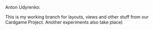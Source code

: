 Anton Udyrenko:

This is my working branch for layouts, views and other stuff from our Cardgame Project. Another experiments also take place)